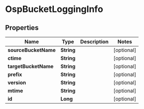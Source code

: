 # OspBucketLoggingInfo

## Properties
Name | Type | Description | Notes
------------ | ------------- | ------------- | -------------
**sourceBucketName** | **String** |  |  [optional]
**ctime** | **String** |  |  [optional]
**targetBucketName** | **String** |  |  [optional]
**prefix** | **String** |  |  [optional]
**version** | **String** |  |  [optional]
**mtime** | **String** |  |  [optional]
**id** | **Long** |  |  [optional]
